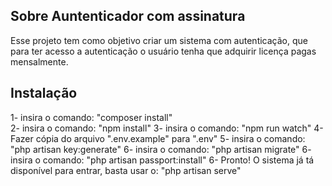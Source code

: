 ## Sobre Auntenticador com assinatura

Esse projeto tem como objetivo criar um sistema com autenticação, que para ter acesso a autenticação o usuário tenha que adquirir licença pagas mensalmente.

## Instalação

1- insira o comando: "composer install"\
2- insira o comando: "npm install"
3- insira o comando: "npm run watch"
4- Fazer cópia do arquivo ".env.example" para ".env"
5- insira o comando: "php artisan key:generate"
6- insira o comando: "php artisan migrate"
6- insira o comando: "php artisan passport:install"
6- Pronto! O sistema já tá disponível para entrar, basta usar o: "php artisan serve"
